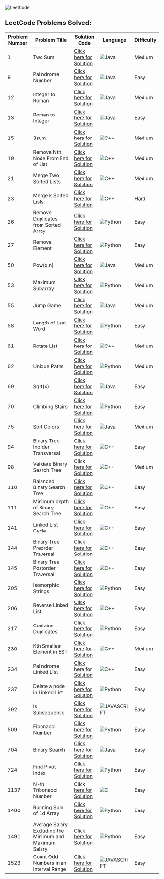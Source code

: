 ![LeetCode](https://img.shields.io/badge/LeetCode-000000?style=for-the-badge&logo=LeetCode&logoColor=#d16c06)
## LeetCode Problems Solved: 

|  Problem Number  |  Problem Title  |  Solution Code  |  Language  |  Difficulty  |
|------------------|-----------------|----------------|------------|--------------|
| 1 | Two Sum | <a href="https://github.com/Kumar-laxmi/Competitive_Programming/blob/main/LeetCode/1-LeetCode.java">Click here for Solution</a> | ![Java](https://img.shields.io/badge/Java-ED8B00?style=for-the-badge&logo=java&logoColor=white) | Medium |
| 9 | Palindrome Number | <a href="https://github.com/Kumar-laxmi/Competitive_Programming/blob/main/LeetCode/9-LeetCode.java">Click here for Solution</a> | ![Java](https://img.shields.io/badge/Java-ED8B00?style=for-the-badge&logo=java&logoColor=white) | Easy |
| 12 | Integer to Roman | <a href="https://github.com/Kumar-laxmi/Competitive_Programming/blob/main/LeetCode/12-LeetCode.java">Click here for Solution</a> | ![Java](https://img.shields.io/badge/Java-ED8B00?style=for-the-badge&logo=java&logoColor=white) | Medium |
| 13 | Roman to Integer | <a href="https://github.com/Kumar-laxmi/Competitive_Programming/blob/main/LeetCode/13-LeetCode.java">Click here for Solution</a> | ![Java](https://img.shields.io/badge/Java-ED8B00?style=for-the-badge&logo=java&logoColor=white) | Easy |
| 15 | 3sum | <a href="https://github.com/Kumar-laxmi/Competitive_Programming/blob/main/LeetCode/15-LeetCode.cpp">Click here for Solution</a> | ![C++](https://img.shields.io/badge/c++-%2300599C.svg?style=for-the-badge&logo=c%2B%2B&logoColor=white) | Medium |
| 19 | Remove Nth Node From End of List | <a href="https://github.com/Kumar-laxmi/Competitive_Programming/blob/main/LeetCode/19-LeetCode.cpp">Click here for Solution</a> | ![C++](https://img.shields.io/badge/c++-%2300599C.svg?style=for-the-badge&logo=c%2B%2B&logoColor=white) | Medium |
| 21 | Merge Two Sorted Lists | <a href="https://github.com/Kumar-laxmi/Competitive_Programming/blob/main/LeetCode/21-LeetCode.cpp">Click here for Solution</a> | ![C++](https://img.shields.io/badge/c++-%2300599C.svg?style=for-the-badge&logo=c%2B%2B&logoColor=white) | Medium |
| 23 | Merge k Sorted Lists | <a href="https://github.com/Kumar-laxmi/Competitive_Programming/blob/main/LeetCode/23-LeetCode.cpp">Click here for Solution</a> | ![C++](https://img.shields.io/badge/c++-%2300599C.svg?style=for-the-badge&logo=c%2B%2B&logoColor=white) | Hard |
| 26 | Remove Duplicates from Sorted Array | <a href="https://github.com/Kumar-laxmi/Competitive_Programming/blob/main/LeetCode/26-LeetCode.py">Click here for Solution</a> | ![Python](https://img.shields.io/badge/python-3670A0?style=for-the-badge&logo=python&logoColor=ffdd54) | Easy |
| 27 | Remove Element | <a href="https://github.com/Kumar-laxmi/Competitive_Programming/blob/main/LeetCode/27-LeetCode.py">Click here for Solution</a> | ![Python](https://img.shields.io/badge/python-3670A0?style=for-the-badge&logo=python&logoColor=ffdd54) | Easy |
| 50 | Pow(x,n) | <a href="https://github.com/Kumar-laxmi/Competitive_Programming/blob/main/LeetCode/50-LeetCode.java">Click here for Solution</a> | ![Java](https://img.shields.io/badge/Java-ED8B00?style=for-the-badge&logo=java&logoColor=white) | Medium |
| 53 | Maximum Subarray | <a href="https://github.com/Kumar-laxmi/Competitive_Programming/blob/main/LeetCode/53-LeetCode.py">Click here for Solution</a> | ![Python](https://img.shields.io/badge/python-3670A0?style=for-the-badge&logo=python&logoColor=ffdd54) | Medium |
| 55 | Jump Game | <a href="https://github.com/Kumar-laxmi/Competitive_Programming/blob/main/LeetCode/55-LeetCode.java">Click here for Solution</a> | ![Java](https://img.shields.io/badge/Java-ED8B00?style=for-the-badge&logo=java&logoColor=white) | Medium |
| 58 | Length of Last Word | <a href="https://github.com/Kumar-laxmi/Competitive_Programming/blob/main/LeetCode/58-LeetCode.py">Click here for Solution</a> | ![Python](https://img.shields.io/badge/python-3670A0?style=for-the-badge&logo=python&logoColor=ffdd54) | Easy |
| 61 | Rotate List | <a href="https://github.com/Kumar-laxmi/Competitive_Programming/blob/main/LeetCode/61-LeetCode.cpp">Click here for Solution</a> | ![C++](https://img.shields.io/badge/c++-%2300599C.svg?style=for-the-badge&logo=c%2B%2B&logoColor=white) | Medium |
| 62 | Unique Paths | <a href="https://github.com/Kumar-laxmi/Competitive_Programming/blob/main/LeetCode/62-LeetCode.py">Click here for Solution</a> | ![Python](https://img.shields.io/badge/python-3670A0?style=for-the-badge&logo=python&logoColor=ffdd54) | Medium |
| 69 | Sqrt(x) | <a href="https://github.com/Kumar-laxmi/Competitive_Programming/blob/main/LeetCode/69-LeetCode.java">Click here for Solution</a> | ![Java](https://img.shields.io/badge/Java-ED8B00?style=for-the-badge&logo=java&logoColor=white) | Easy |
| 70 | Climbing Stairs | <a href="https://github.com/Kumar-laxmi/Competitive_Programming/blob/main/LeetCode/70-LeetCode.py">Click here for Solution</a> | ![Python](https://img.shields.io/badge/python-3670A0?style=for-the-badge&logo=python&logoColor=ffdd54) | Easy |
| 75 | Sort Colors | <a href="https://github.com/Kumar-laxmi/Competitive_Programming/blob/main/LeetCode/75-LeetCode.java">Click here for Solution</a> | ![Java](https://img.shields.io/badge/Java-ED8B00?style=for-the-badge&logo=java&logoColor=white) | Medium |
| 94 | Binary Tree Inorder Transversal | <a href="https://github.com/Kumar-laxmi/Competitive_Programming/blob/main/LeetCode/94-LeetCode.cpp">Click here for Solution</a> | ![C++](https://img.shields.io/badge/c++-%2300599C.svg?style=for-the-badge&logo=c%2B%2B&logoColor=white) | Easy |
| 98 | Validate Binary Search Tree | <a href="https://github.com/Kumar-laxmi/Competitive_Programming/blob/main/LeetCode/98-LeetCode.cpp">Click here for Solution</a> | ![C++](https://img.shields.io/badge/c++-%2300599C.svg?style=for-the-badge&logo=c%2B%2B&logoColor=white) | Medium |
| 110 | Balanced Binary Search Tree | <a href="https://github.com/Kumar-laxmi/Competitive_Programming/blob/main/LeetCode/110-LeetCode.cpp">Click here for Solution</a> | ![C++](https://img.shields.io/badge/c++-%2300599C.svg?style=for-the-badge&logo=c%2B%2B&logoColor=white) | Easy |
| 111 | Minimum depth of Binary Search Tree | <a href="https://github.com/Kumar-laxmi/Competitive_Programming/blob/main/LeetCode/111-LeetCode.cpp">Click here for Solution</a> | ![C++](https://img.shields.io/badge/c++-%2300599C.svg?style=for-the-badge&logo=c%2B%2B&logoColor=white) | Easy |
| 141 | Linked List Cycle | <a href="https://github.com/Kumar-laxmi/Competitive_Programming/blob/main/LeetCode/141-LeetCode.cpp">Click here for Solution</a> | ![C++](https://img.shields.io/badge/c++-%2300599C.svg?style=for-the-badge&logo=c%2B%2B&logoColor=white) | Easy |
| 144 | Binary Tree Preorder Traversal | <a href="https://github.com/Kumar-laxmi/Competitive_Programming/blob/main/LeetCode/144-LeetCode.cpp">Click here for Solution</a> | ![C++](https://img.shields.io/badge/c++-%2300599C.svg?style=for-the-badge&logo=c%2B%2B&logoColor=white) | Easy |
| 145 | Binary Tree Postorder Traversal | <a href="https://github.com/Kumar-laxmi/Competitive_Programming/blob/main/LeetCode/145-LeetCode.cpp">Click here for Solution</a> | ![C++](https://img.shields.io/badge/c++-%2300599C.svg?style=for-the-badge&logo=c%2B%2B&logoColor=white) | Easy |
| 205 | Isomorphic Strings | <a href="https://github.com/Kumar-laxmi/Competitive_Programming/blob/main/LeetCode/205-LeetCode.py">Click here for Solution</a> | ![Python](https://img.shields.io/badge/python-3670A0?style=for-the-badge&logo=python&logoColor=ffdd54) | Easy |
| 206 | Reverse Linked List | <a href="https://github.com/Kumar-laxmi/Competitive_Programming/blob/main/LeetCode/206-LeetCode.cpp">Click here for Solution</a> | ![C++](https://img.shields.io/badge/c++-%2300599C.svg?style=for-the-badge&logo=c%2B%2B&logoColor=white) | Easy |
| 217 | Contains Duplicates | <a href="https://github.com/Kumar-laxmi/Competitive_Programming/blob/main/LeetCode/217-LeetCode.py">Click here for Solution</a> | ![Python](https://img.shields.io/badge/python-3670A0?style=for-the-badge&logo=python&logoColor=ffdd54) | Easy |
| 230 | Kth Smallest Element in BST | <a href="https://github.com/Kumar-laxmi/Competitive_Programming/blob/main/LeetCode/230-LeetCode.cpp">Click here for Solution</a> | ![C++](https://img.shields.io/badge/c++-%2300599C.svg?style=for-the-badge&logo=c%2B%2B&logoColor=white) | Medium |
| 234 | Palindrome Linked List | <a href="https://github.com/Kumar-laxmi/Competitive_Programming/blob/main/LeetCode/234-LeetCode.cpp">Click here for Solution</a> | ![C++](https://img.shields.io/badge/c++-%2300599C.svg?style=for-the-badge&logo=c%2B%2B&logoColor=white) | Easy |
| 237 | Delete a node in Linked List | <a href="https://github.com/Kumar-laxmi/Competitive_Programming/blob/main/LeetCode/237-LeetCode.py">Click here for Solution</a> | ![Python](https://img.shields.io/badge/python-3670A0?style=for-the-badge&logo=python&logoColor=ffdd54) | Easy |
| 392 | Is Subsequence | <a href="https://github.com/Kumar-laxmi/Competitive_Programming/blob/main/LeetCode/392-LeetCode.js">Click here for Solution</a> | ![JAVASCRIPT](https://img.shields.io/badge/JavaScript-323330?style=for-the-badge&logo=javascript&logoColor=F7DF1E) | Easy |
| 509 | Fibonacci Number | <a href="https://github.com/Kumar-laxmi/Competitive_Programming/blob/main/LeetCode/509-LeetCode.py">Click here for Solution</a> | ![Python](https://img.shields.io/badge/python-3670A0?style=for-the-badge&logo=python&logoColor=ffdd54) | Easy |
| 704 | Binary Search | <a href="https://github.com/Kumar-laxmi/Competitive_Programming/blob/main/LeetCode/704-LeetCode.java">Click here for Solution</a> | ![Java](https://img.shields.io/badge/Java-ED8B00?style=for-the-badge&logo=java&logoColor=white) | Easy |
| 724 | Find Pivot Index | <a href="https://github.com/Kumar-laxmi/Competitive_Programming/blob/main/LeetCode/724-LeetCode.py">Click here for Solution</a> | ![Python](https://img.shields.io/badge/python-3670A0?style=for-the-badge&logo=python&logoColor=ffdd54) | Easy |
| 1137 | N-th Tribonacci Number | <a href="https://github.com/Kumar-laxmi/Competitive_Programming/blob/main/LeetCode/1137-LeetCode.c">Click here for Solution</a> | ![C](https://img.shields.io/badge/c-%2300599C.svg?style=for-the-badge&logo=c&logoColor=white) | Easy |
| 1480 | Running Sum of 1d Array | <a href="https://github.com/Kumar-laxmi/Competitive_Programming/blob/main/LeetCode/1480-LeetCode.py">Click here for Solution</a> | ![Python](https://img.shields.io/badge/python-3670A0?style=for-the-badge&logo=python&logoColor=ffdd54) | Easy |
| 1491 | Average Salary Excluding the Minimum and Maximum Salary | <a href="https://github.com/Kumar-laxmi/Competitive_Programming/blob/main/LeetCode/1491-LeetCode.py">Click here for Solution</a> | ![Python](https://img.shields.io/badge/python-3670A0?style=for-the-badge&logo=python&logoColor=ffdd54) | Easy |
| 1523 | Count Odd Numbers in an Interval Range | <a href="https://github.com/Kumar-laxmi/Competitive_Programming/blob/main/LeetCode/1523-LeetCode.js">Click here for Solution</a> | ![JAVASCRIPT](https://img.shields.io/badge/JavaScript-323330?style=for-the-badge&logo=javascript&logoColor=F7DF1E) | Easy |
